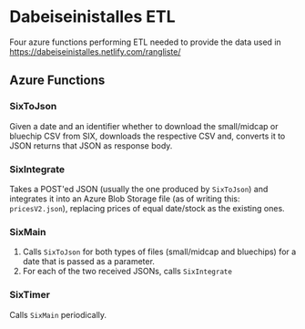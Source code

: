 # Dabeiseinistalles ETL

Four azure functions performing ETL needed to provide the data used in https://dabeiseinistalles.netlify.com/rangliste/

## Azure Functions

### SixToJson

Given a date and an identifier whether to download the small/midcap or bluechip CSV from SIX, downloads the respective CSV and, converts it to JSON returns that JSON as response body.

### SixIntegrate

Takes a POST'ed JSON (usually the one produced by `SixToJson`) and integrates it into an Azure Blob Storage file (as of writing this: `pricesV2.json`), replacing prices of equal date/stock as the existing ones.

### SixMain

1. Calls `SixToJson` for both types of files (small/midcap and bluechips) for a date that is passed as a parameter.
2. For each of the two received JSONs, calls `SixIntegrate`

### SixTimer

Calls `SixMain` periodically.
